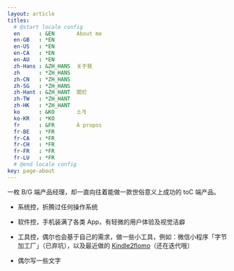 ```yaml
---
layout: article
titles:
  # @start locale config
  en      : &EN       About me
  en-GB   : *EN
  en-US   : *EN
  en-CA   : *EN
  en-AU   : *EN
  zh-Hans : &ZH_HANS  关于我
  zh      : *ZH_HANS
  zh-CN   : *ZH_HANS
  zh-SG   : *ZH_HANS
  zh-Hant : &ZH_HANT  關於
  zh-TW   : *ZH_HANT
  zh-HK   : *ZH_HANT
  ko      : &KO       소개
  ko-KR   : *KO
  fr      : &FR       À propos
  fr-BE   : *FR
  fr-CA   : *FR
  fr-CH   : *FR
  fr-FR   : *FR
  fr-LU   : *FR
  # @end locale config
key: page-about
---
```


一枚 B/G 端产品经理，却一直向往着能做一款世俗意义上成功的 toC 端产品。

- 系统控，折腾过任何操作系统
- 软件控，手机装满了各类 App，有轻微的用户体验及视觉洁癖

- 工具控，偶尔也会基于自己的需求，做一些小工具，例如：微信小程序「字节加工厂」（已弃坑），以及最近做的 [Kindle2flomo](http://kindle2flomo.90byte.com/index.html)（还在迭代哦）
- 偶尔写一些文字




